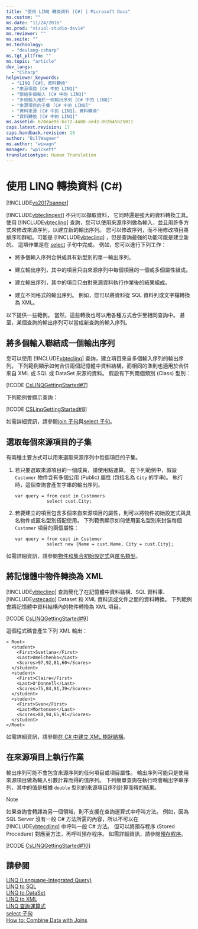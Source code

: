 ```yaml
---
title: "使用 LINQ 轉換資料 (C#) | Microsoft Docs"
ms.custom: ""
ms.date: "11/24/2016"
ms.prod: "visual-studio-dev14"
ms.reviewer: ""
ms.suite: ""
ms.technology: 
  - "devlang-csharp"
ms.tgt_pltfrm: ""
ms.topic: "article"
dev_langs: 
  - "CSharp"
helpviewer_keywords: 
  - "LINQ [C#]，資料轉換"
  - "來源項目 [C# 中的 LINQ]"
  - "聯結多個輸入 [C# 中的 LINQ]"
  - "多個輸入用於一個輸出序列 [C# 中的 LINQ]"
  - "來源項目的子集 [C# 中的 LINQ]"
  - "資料來源 [C# 中的 LINQ]，資料轉換"
  - "資料轉換 [C# 中的 LINQ]"
ms.assetid: 674eae9e-bc72-4a88-aed3-802b45b25811
caps.latest.revision: 17
caps.handback.revision: 15
author: "BillWagner"
ms.author: "wiwagn"
manager: "wpickett"
translationtype: Human Translation
---
```

# 使用 LINQ 轉換資料 (C#)
[!INCLUDE[vs2017banner](../../../../csharp/includes/vs2017banner.md)]

[!INCLUDE[vbteclinqext](../../../../csharp/getting-started/includes/vbteclinqext_md.md)] 不只可以擷取資料，  它同時還是強大的資料轉換工具。  使用 [!INCLUDE[vbteclinq](../../../../csharp/includes/vbteclinq_md.md)] 查詢，您可以使用來源序列做為輸入，並且用許多方式來修改來源序列，以建立新的輸出序列。  您可以修改序列，而不用修改項目將排序和群組。可能是 [!INCLUDE[vbteclinq](../../../../csharp/includes/vbteclinq_md.md)] ，但是查詢最強的功能可能是建立新的。  這項作業是在 [select](../../../../csharp/language-reference/keywords/select-clause.md) 子句中完成。  例如，您可以進行下列工作：  
  
-   將多個輸入序列合併成具有新型別的單一輸出序列。  
  
-   建立輸出序列，其中的項目只由來源序列中每個項目的一個或多個屬性組成。  
  
-   建立輸出序列，其中的項目只由對來源資料執行作業後的結果組成。  
  
-   建立不同格式的輸出序列。  例如，您可以將資料從 SQL 資料列或文字檔轉換為 XML。  
  
 以下提供一些範例。  當然，這些轉換也可以用各種方式合併至相同查詢中。  甚至，某個查詢的輸出序列可以當成新查詢的輸入序列。  
  
## 將多個輸入聯結成一個輸出序列  
 您可以使用 [!INCLUDE[vbteclinq](../../../../csharp/includes/vbteclinq_md.md)] 查詢，建立項目來自多個輸入序列的輸出序列。  下列範例顯示如何合併兩個記憶體中資料結構，而相同的準則也適用於合併來自 XML 或 SQL 或 DataSet 來源的資料。  假設有下列兩個類別 \(Class\) 型別：  
  
 [!CODE [CsLINQGettingStarted#7](../CodeSnippet/VS_Snippets_VBCSharp/CsLINQGettingStarted#7)]  
  
 下列範例會顯示查詢：  
  
 [!CODE [CSLinqGettingStarted#8](../CodeSnippet/VS_Snippets_VBCSharp/CsLINQGettingStarted#8)]  
  
 如需詳細資訊，請參閱[join 子句](../../../../csharp/language-reference/keywords/join-clause.md)與[select 子句](../../../../csharp/language-reference/keywords/select-clause.md)。  
  
## 選取每個來源項目的子集  
 有兩種主要方式可以用來選取來源序列中每個項目的子集。  
  
1.  若只要選取來源項目的一個成員，請使用點運算。  在下列範例中，假設 `Customer` 物件含有多個公用 \(Public\) 屬性 \(包括名為 `City` 的字串\)。  執行時，這個查詢會產生字串的輸出序列。  
  
    ```  
    var query = from cust in Customers  
                select cust.City;  
    ```  
  
2.  若要建立的項目包含多個來自來源項目的屬性，則可以將物件初始設定式與具名物件或匿名型別搭配使用。  下列範例顯示如何使用匿名型別來封裝每個 `Customer` 項目的兩個屬性：  
  
    ```  
    var query = from cust in Customer  
                select new {Name = cust.Name, City = cust.City};  
    ```  
  
 如需詳細資訊，請參閱[物件和集合初始設定式](../../../../csharp/programming-guide/classes-and-structs/object-and-collection-initializers.md)與[匿名類型](../../../../csharp/programming-guide/classes-and-structs/anonymous-types.md)。  
  
## 將記憶體中物件轉換為 XML  
 [!INCLUDE[vbteclinq](../../../../csharp/includes/vbteclinq_md.md)] 查詢簡化了在記憶體中資料結構、SQL 資料庫、[!INCLUDE[vstecado](../../../../csharp/programming-guide/concepts/linq/includes/vstecado_md.md)] Dataset 和 XML 資料流或文件之間的資料轉換。  下列範例會將記憶體中資料結構內的物件轉換為 XML 項目。  
  
 [!CODE [CsLINQGettingStarted#9](../CodeSnippet/VS_Snippets_VBCSharp/CsLINQGettingStarted#9)]  
  
 這個程式碼會產生下列 XML 輸出：  
  
```  
< Root>  
  <student>  
    <First>Svetlana</First>  
    <Last>Omelchenko</Last>  
    <Scores>97,92,81,60</Scores>  
  </student>  
  <student>  
    <First>Claire</First>  
    <Last>O'Donnell</Last>  
    <Scores>75,84,91,39</Scores>  
  </student>  
  <student>  
    <First>Sven</First>  
    <Last>Mortensen</Last>  
    <Scores>88,94,65,91</Scores>  
  </student>  
</Root>  
```  
  
 如需詳細資訊，請參閱[在 C\# 中建立 XML 樹狀結構](../Topic/Creating%20XML%20Trees%20in%20C%23%20\(LINQ%20to%20XML\)1.md)。  
  
## 在來源項目上執行作業  
 輸出序列可能不會包含來源序列的任何項目或項目屬性。  輸出序列可能只是使用來源項目做為輸入引數計算而得的值序列。  下列簡單查詢在執行時會輸出字串序列，其中的值是根據 `double` 型別的來源項目序列計算而得的結果。  
  
> [!NOTE]
>  如果查詢會轉譯為另一個領域，則不支援在查詢運算式中呼叫方法。  例如，因為 SQL Server 沒有一般 C\# 方法所需的內容，所以不可以在 [!INCLUDE[vbtecdlinq](../../../../csharp/includes/vbtecdlinq_md.md)] 中呼叫一般 C\# 方法。  但可以將預存程序 \(Stored Procedure\) 對應至方法，再呼叫預存程序。  如需詳細資訊，請參閱[預存程序](../Topic/Stored%20Procedures.md)。  
  
 [!CODE [CsLINQGettingStarted#10](../CodeSnippet/VS_Snippets_VBCSharp/CsLINQGettingStarted#10)]  
  
## 請參閱  
 [LINQ \(Language\-Integrated Query\)](../Topic/LINQ%20\(Language-Integrated%20Query\).md)   
 [LINQ to SQL](../Topic/LINQ%20to%20SQL.md)   
 [LINQ to DataSet](../Topic/LINQ%20to%20DataSet.md)   
 [LINQ to XML](../../../../visual-basic/programming-guide/concepts/linq/linq-to-xml.md)   
 [LINQ 查詢運算式](../../../../csharp/programming-guide/linq-query-expressions/index.md)   
 [select 子句](../../../../csharp/language-reference/keywords/select-clause.md)   
 [How to: Combine Data with Joins](../../../../visual-basic/programming-guide/language-features/linq/how-to-combine-data-with-linq-by-using-joins.md)